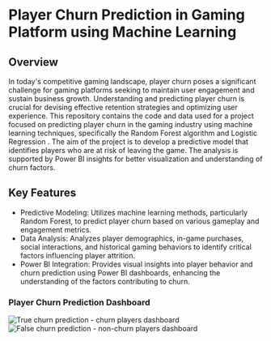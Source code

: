 # Player Churn Prediction in Gaming Platform using Machine Learning

## Overview
In today's competitive gaming landscape, player churn poses a significant challenge for gaming platforms seeking to maintain user engagement and sustain business growth. Understanding and predicting player churn is crucial for devising effective retention strategies and optimizing user experience.
This repository contains the code and data used for a project focused on predicting player churn in the gaming industry using machine learning techniques, specifically the Random Forest algorithm and Logistic Regression . The aim of the project is to develop a predictive model that identifies players who are at risk of leaving the game. The analysis is supported by Power BI insights for better visualization and understanding of churn factors.

## Key Features
- Predictive Modeling: Utilizes machine learning methods, particularly Random Forest, to predict player churn based on various gameplay and engagement metrics.
- Data Analysis: Analyzes player demographics, in-game purchases, social interactions, and historical gaming behaviors to identify critical factors influencing player attrition.
- Power BI Integration: Provides visual insights into player behavior and churn prediction using Power BI dashboards, enhancing the understanding of the factors contributing to churn.

### Player Churn Prediction Dashboard

![True churn prediction - churn players dashboard](https://github.com/user-attachments/assets/e58438a5-ef46-45b1-9609-49411a13f623)
![False churn prediction - non-churn players dashboard](https://github.com/user-attachments/assets/0ffc8ca0-5578-4656-a206-62108df7f6ba)
